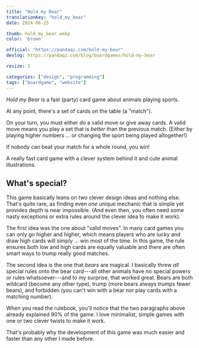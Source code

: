 ```yaml
---
title: "Hold my Bear"
translationKey: "hold_my_bear"
date: 2024-06-25

thumb: hold_my_bear.webp
color: 'brown'

official: "https://pandaqi.com/hold-my-bear"
devlog: https://pandaqi.com/blog/boardgames/hold-my-bear

resize: 1

categories: ["design", "programming"]
tags: ["boardgame", "website"]
---
```


_Hold my Bear_ is a fast (party) card game about animals playing sports. 

At any point, there's a set of cards on the table (a "match").

On your turn, you must either do a valid move or give away cards. A valid move means you play a set that is _better_ than the previous match. (Either by playing higher numbers ... or changing the sport being played altogether!)

If nobody can beat your match for a whole round, you win!

A really fast card game with a clever system behind it and cute animal illustrations.


## What's special?

This game basically leans on _two_ clever design ideas and nothing else. That's quite rare, as finding even _one_ unique mechanic that is simple yet provides depth is near impossible. (And even then, you often need some nasty exceptions or extra rules around the clever idea to make it work).

The first idea was the one about "valid moves". In many card games you can only go higher and higher, which means players who are lucky and draw high cards will simply ... win most of the time. In this game, the rule ensures both low and high cards are equally valuable and there are often smart ways to trump really good matches.

The second idea is the one that _bears_ are magical. I basically threw _all_ special rules onto the bear card---all other animals have no special powers or rules whatsoever---and to my surprise, that worked great. Bears are both wildcard (become any other type), trump (more bears always trumps fewer bears), and forbidden (you can't win with a bear nor play cards with a matching number).

When you read the rulebook, you'll notice that the two paragraphs above already explained 90% of the game. I love minimalist, simple games with one or two clever twists to make it work. 

That's probably why the development of this game was much easier and faster than any other I made before.